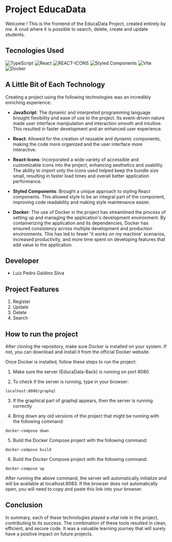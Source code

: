 # Project EducaData

Welcome !
This is the frontend of the EducaData Project, created entirely by me. A crud where it is possible to search, delete, create and update students.

## Tecnologies Used

![TypeScript](https://img.shields.io/badge/javascript-%23323330.svg?style=for-the-badge&logo=javascript&logoColor=%23F7DF1E)
![React](https://img.shields.io/badge/react-%2320232a.svg?style=for-the-badge&logo=react&logoColor=%2361DAFB)
![REACT-ICONS](https://img.shields.io/badge/React_Icons-0F0F0F?style=for-the-badge&logo=react&logoColor=%2361DAFB)
![Styled Components](https://img.shields.io/badge/styled--components-DB7093?style=for-the-badge&logo=styled-components&logoColor=white)
![Vite](https://img.shields.io/badge/vite-%23646CFF.svg?style=for-the-badge&logo=vite&logoColor=white)
![Docker](https://img.shields.io/badge/docker-%230db7ed.svg?style=for-the-badge&logo=docker&logoColor=white)



## A Little Bit of Each Technology

Creating a project using the following technologies was an incredibly enriching experience:

- **JavaScript**: The dynamic and interpreted programming language brought flexibility and ease of use to the project. Its event-driven nature made user interface manipulation and interaction smooth and intuitive. This resulted in faster development and an enhanced user experience.

- **React**: Allowed for the creation of reusable and dynamic components, making the code more organized and the user interface more interactive.

- **React-Icons**: Incorporated a wide variety of accessible and customizable icons into the project, enhancing aesthetics and usability. The ability to import only the icons used helped keep the bundle size small, resulting in faster load times and overall better application performance.

- **Styled Components**: Brought a unique approach to styling React components. This allowed style to be an integral part of the component, improving code readability and making style maintenance easier.

- **Docker**: The use of Docker in the project has streamlined the process of setting up and managing the application's development environment. By containerizing the application and its dependencies, Docker has ensured consistency across multiple development and production environments. This has led to fewer 'it works on my machine' scenarios, increased productivity, and more time spent on developing features that add value to the application.




## Developer

- Luiz Pedro Galdino Silva

## Project Features

1. Register
2. Update
3. Delete
4. Search


## How to run the project

After cloning the repository, make sure Docker is installed on your system. If not, you can download and install it from the official Docker website.

Once Docker is installed, follow these steps to run the project:

1. Make sure the server (EducaData-Back) is running on port 8080.

2. To check if the server is running, type in your browser: 

```
localhost:8080/graphql
```

3. If the graphical part of graphql appears, then the server is running correctly

4. Bring down any old versions of the project that might be running with the following command:

```
docker-compose down
```
5. Build the Docker Compose project with the following command:

```
docker-compose build
```
6. Build the Docker Compose project with the following command:

```
docker-compose up

```

After running the above command, the server will automatically initialize and will be available at localhost:8083. If the browser does not automatically open, you will need to copy and paste this link into your browser.

## Conclusion

In summary, each of these technologies played a vital role in the project, contributing to its success. The combination of these tools resulted in clean, efficient, and secure code. It was a valuable learning journey that will surely have a positive impact on future projects.
